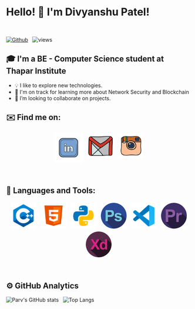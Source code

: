 # Hello! 👋 I'm Divyanshu Patel!
<br />

[![Github](https://img.shields.io/github/followers/Divyanshu-Patel?label=Follow&style=social)](https://github.com/Divyanshu-Patel) &nbsp; ![views](https://komarev.com/ghpvc/?username=Divyanshu-Patel)

## 🎓 I'm a BE - Computer Science student at Thapar Institute

* 💡  I like to explore new technologies.
* 🌱  I'm on track for learning more about Network Security and Blockchain
* 👯 I’m looking to collaborate on projects.
<!-- * 💬  Feel free to reach out to me for some interesting discussion. -->

## ✉️ Find me on:

<p align="center">
 <a href="https://www.linkedin.com/in/divyanshu17/"><img src="lld2.png" alt="LinkedIn" height="80" style="vertical-align:top; margin:4px"></a>
 <a href="mailto:divyansh94.patel@gmail.com"> <img src="gmail.png" alt="" height="70" style="vertical-align:top; margin:4px"></a>
 <a href="https://instagram.com/div_yanshuuu"> <img src="insta.png" alt="Python" height="70" style="vertical-align:top; margin:4px"></a>
</p>

<br />

## 🧰 Languages and Tools:
<p align="center">
<img src="cpp.png" alt="CPP" height="70" style="vertical-align:top; margin:4px">
<!-- <img src="django.png" alt="Django" height="70" style="vertical-align:top; margin:4px"> -->
<!-- <img src="go.png" alt="Go" height="70" style="vertical-align:top; margin:4px"> -->
<img src="html.png" alt="HTML" height="70" style="vertical-align:top; margin:4px">
<!-- <img src="js.png" alt="JS" height="70" style="vertical-align:top; margin:4px"> -->
<!-- <img src="mongo.png" alt="Mongodb" height="70" style="vertical-align:top; margin:4px"> -->
<!-- <img src="npm.png" alt="NPM" height="70" style="vertical-align:top; margin:4px"> -->
<!-- <img src="php.png" alt="PHP" height="70" style="vertical-align:top; margin:4px"> -->
<img src="py.png" alt="PYTHON" height="70" style="vertical-align:top; margin:4px">
<img src="photoshop.png" alt="PHOTOSHOP" height="70" style="vertical-align:top; margin:4px">
<!-- <img src="unity.png" alt="UNITY" height="70" style="vertical-align:top; margin:4px"> -->
<img src="vs.png" alt="VISUAL STUDIO" height="70" style="vertical-align:top; margin:4px">
<img src="premier.png" alt="PREMIER PRO" height="70" style="vertical-align:top; margin:4px">
<img src="experience.png" alt="XD" height="70" style="vertical-align:top; margin:4px">
<!--  -->
</p>

<br />

## ⚙️  GitHub Analytics

![Parv's GitHub stats](https://github-readme-stats.vercel.app/api?username=Divyanshu-Patel&theme=dark&show_icons=true) &nbsp; ![Top Langs](https://github-readme-stats.vercel.app/api/top-langs/?username=Divyanshu-Patel&theme=dark)

